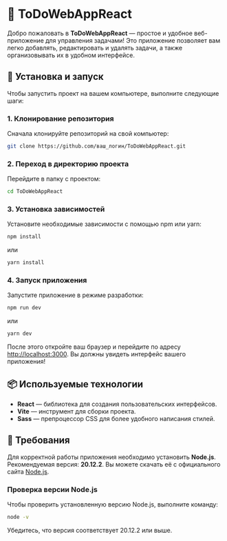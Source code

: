 # 📝 ToDoWebAppReact

Добро пожаловать в **ToDoWebAppReact** — простое и удобное веб-приложение для управления задачами! Это приложение позволяет вам легко добавлять, редактировать и удалять задачи, а также организовывать их в удобном интерфейсе.

## 🚀 Установка и запуск

Чтобы запустить проект на вашем компьютере, выполните следующие шаги:

### 1. Клонирование репозитория

Сначала клонируйте репозиторий на свой компьютер:

```bash
git clone https://github.com/ваш_логин/ToDoWebAppReact.git
```

### 2. Переход в директорию проекта

Перейдите в папку с проектом:

```bash
cd ToDoWebAppReact
```

### 3. Установка зависимостей

Установите необходимые зависимости с помощью npm или yarn:

```bash
npm install
```

или

```bash
yarn install
```

### 4. Запуск приложения

Запустите приложение в режиме разработки:

```bash
npm run dev
```

или

```bash
yarn dev
```

После этого откройте ваш браузер и перейдите по адресу [http://localhost:3000](http://localhost:3000). Вы должны увидеть интерфейс вашего приложения!

## 📦 Используемые технологии

- **React** — библиотека для создания пользовательских интерфейсов.
- **Vite** — инструмент для сборки проекта.
- **Sass** — препроцессор CSS для более удобного написания стилей.

## 📜 Требования

Для корректной работы приложения необходимо установить **Node.js**. Рекомендуемая версия: **20.12.2**. Вы можете скачать её с официального сайта [Node.js](https://nodejs.org/).

### Проверка версии Node.js

Чтобы проверить установленную версию Node.js, выполните команду:

```bash
node -v
```

Убедитесь, что версия соответствует 20.12.2 или выше.

